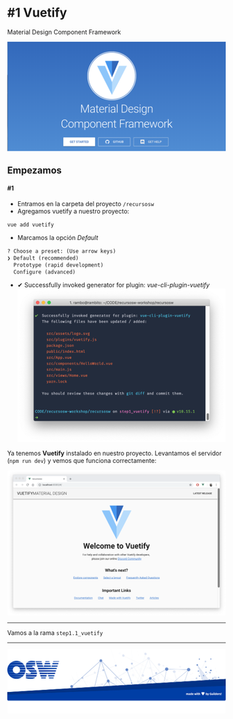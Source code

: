 # #1 Vuetify
Material Design Component Framework

![vuetify](./assets/img/vuetify.png)

## Empezamos
#### #1
- Entramos en la carpeta del proyecto `/recursosw`  
- Agregamos vuetify a nuestro proyecto:  
```
vue add vuetify
```

- Marcamos la opción _Default_ 
```
? Choose a preset: (Use arrow keys)
❯ Default (recommended) 
  Prototype (rapid development) 
  Configure (advanced) 
```

- ✔  Successfully invoked generator for plugin: _vue-cli-plugin-vuetify_
![vuetify-hello](./assets/img/installOk.png)

Ya tenemos **Vuetify** instalado en nuestro proyecto.
Levantamos el servidor (`npm run dev`) y vemos que funciona correctamente:

![vuetify-hello](./assets/img/vuetify-hello-world.png)

--- 

Vamos a la rama `step1.1_vuetify` 

---

![footer](./assets/img/footer.png)
